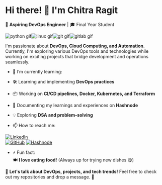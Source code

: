 # Hi there! 👋 I'm Chitra Ragit  
🚀 **Aspiring DevOps Engineer** | 🎓 Final Year Student 


![python gif](https://github.com/user-attachments/assets/90f8a4f2-aa89-4572-9be5-63cad2dbcb93)![linux gif](https://github.com/user-attachments/assets/1cf7adbb-74a0-4e46-ad91-af249df2c73a)![git gif](https://github.com/user-attachments/assets/83643735-6d35-4306-ad58-38e171afe37c)![gitlab gif](https://github.com/user-attachments/assets/e00f20f0-3116-48c7-979e-e837004fc562)



 

I'm passionate about **DevOps, Cloud Computing, and Automation**. Currently, I'm exploring various DevOps tools and technologies while working on exciting projects that bridge development and operations seamlessly.  

- 🌱 I’m currently learning:  
- 🛠 Learning and implementing **DevOps practices**  
- 📦 Working on **CI/CD pipelines, Docker, Kubernetes, and Terraform**  
- 📝 Documenting my learnings and experiences on **Hashnode**  
- 💡 Exploring **DSA and problem-solving** 

- 📫 How to reach me:
  
 [![LinkedIn](https://img.shields.io/badge/-LinkedIn-blue?style=flat&logo=Linkedin&logoColor=white)](https://www.linkedin.com/in/chitra-ragit-283aa422a/)  
[![GitHub](https://img.shields.io/badge/-GitHub-black?style=flat&logo=github)]([https://github.com/your-username](https://github.com/ChitraRagit123))  
[![Hashnode](https://img.shields.io/badge/-Hashnode-2962FF?style=flat&logo=hashnode&logoColor=white)](https://hashnode.com/@chitra581)  

- ⚡ Fun fact:  
🍽️ **I love eating food!** (Always up for trying new dishes 😋)


💬 **Let's talk about DevOps, projects, and tech trends!** Feel free to check out my repositories and drop a message. 🚀  
